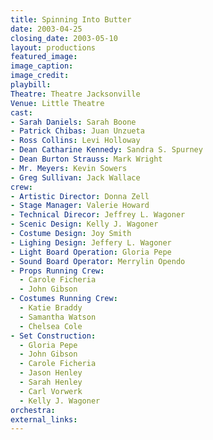 ```yaml
---
title: Spinning Into Butter
date: 2003-04-25
closing_date: 2003-05-10
layout: productions
featured_image:
image_caption:
image_credit:
playbill:
Theatre: Theatre Jacksonville
Venue: Little Theatre
cast:
- Sarah Daniels: Sarah Boone
- Patrick Chibas: Juan Unzueta
- Ross Collins: Levi Holloway
- Dean Catharine Kennedy: Sandra S. Spurney
- Dean Burton Strauss: Mark Wright
- Mr. Meyers: Kevin Sowers
- Greg Sullivan: Jack Wallace
crew:
- Artistic Director: Donna Zell
- Stage Manager: Valerie Howard
- Technical Direcor: Jeffrey L. Wagoner
- Scenic Design: Kelly J. Wagoner
- Costume Design: Joy Smith
- Lighing Design: Jeffery L. Wagoner
- Light Board Operation: Gloria Pepe
- Sound Board Operator: Merrylin Opendo
- Props Running Crew:
  - Carole Ficheria
  - John Gibson
- Costumes Running Crew:
  - Katie Braddy
  - Samantha Watson
  - Chelsea Cole
- Set Construction:
  - Gloria Pepe
  - John Gibson
  - Carole Ficheria
  - Jason Henley
  - Sarah Henley
  - Carl Vorwerk
  - Kelly J. Wagoner
orchestra:
external_links:
---
```

